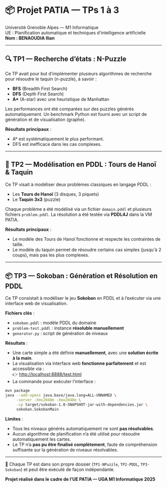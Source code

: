 
# 📦 Projet PATIA — TPs 1 à 3

Université Grenoble Alpes — M1 Informatique  
UE : Planification automatique et techniques d'intelligence artificielle  
**Nom : BENAOUDIA Ilian**

---

## 🔍 TP1 — Recherche d’états : N-Puzzle

Ce TP avait pour but d’implémenter plusieurs algorithmes de recherche pour résoudre le taquin (n-puzzle), à savoir :
- **BFS** (Breadth First Search)
- **DFS** (Depth First Search)
- **A\*** (A-star) avec une heuristique de Manhattan

Les performances ont été comparées sur des puzzles générés automatiquement. Un benchmark Python est fourni avec un script de génération et de visualisation (graphe).

**Résultats principaux** :
- A* est systématiquement le plus performant.
- DFS est inefficace dans les cas complexes.

---

## 🧠 TP2 — Modélisation en PDDL : Tours de Hanoï & Taquin

Ce TP visait à modéliser deux problèmes classiques en langage PDDL :  
- Les **Tours de Hanoï** (3 disques, 3 piquets)
- Le **Taquin 3x3** (puzzle)

Chaque problème a été modélisé via un fichier `domain.pddl` et plusieurs fichiers `problem.pddl`. La résolution a été testée via **PDDL4J** dans la VM PATIA.

**Résultats principaux** :
- Le modèle des Tours de Hanoï fonctionne et respecte les contraintes de taille.
- Le modèle du taquin permet de résoudre certains cas simples (jusqu'à 2 coups), mais pas les plus complexes.

---

## 📦 TP3 — Sokoban : Génération et Résolution en PDDL

Ce TP consistait à modéliser le jeu **Sokoban** en PDDL et à l’exécuter via une interface web de visualisation.

**Fichiers clés** :
- `sokoban.pddl` : modèle PDDL du domaine
- `problem-test.pddl` : instance **résoluble manuellement**
- `generator.py` : script de génération de niveaux

**Résultats** :
- Une carte simple a été définie **manuellement**, avec une **solution écrite à la main**.
- La visualisation via interface web **fonctionne parfaitement** et est accessible via :  
  👉 [http://localhost:8888/test.html](http://localhost:8888/test.html)
- La commande pour exécuter l’interface :

```bash
mvn package
java --add-opens java.base/java.lang=ALL-UNNAMED \
     -server -Xms2048m -Xmx2048m \
     -cp target/sokoban-1.0-SNAPSHOT-jar-with-dependencies.jar \
     sokoban.SokobanMain
```

**Limites** :
- Tous les niveaux générés automatiquement ne sont **pas résolvables**.
- Aucun algorithme de planification n’a été utilisé pour résoudre automatiquement les cartes.
- Le TP n’a **pas pu être finalisé complètement**, faute de compréhension suffisante sur la génération de niveaux résolvables.

---

📁 Chaque TP est dans son propre dossier (`TP1-NPuzzle`, `TP2-PDDL`, `TP3-Sokoban`) et peut être exécuté de façon indépendante.

**Projet réalisé dans le cadre de l’UE PATIA — UGA M1 Informatique 2025**